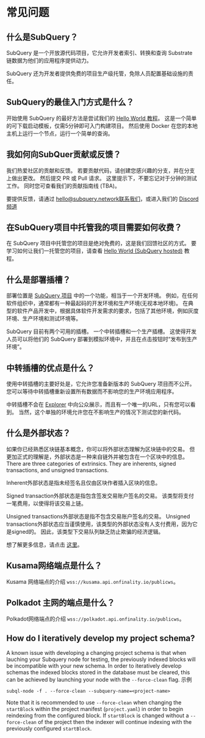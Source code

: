 # 常见问题

## 什么是SubQuery？

SubQuery 是一个开放源代码项目，它允许开发者索引、转换和查询 Substrate 链数据为他们的应用程序提供动力。

SubQuery 还为开发者提供免费的项目生产级托管，免除人员配置基础设施的责任。

## SubQuery的最佳入门方式是什么？

开始使用 SubQuery 的最好方法是尝试我们的 [Hello World 教程](../quickstart/helloworld-localhost.md)。 这是一个简单的可下载启动模板，仅需5分钟即可入门构建项目。 然后使用 Docker 在您的本地主机上运行一个节点，运行一个简单的查询。

## 我如何向SubQuer贡献或反馈？

我们热爱社区的贡献和反馈。 若要贡献代码，请创建您感兴趣的分支，并在分支上做出更改。 然后提交 PR 或 Pull 请求。 这里提示下，不要忘记对于分钟的测试工作。 同时您可查看我们的贡献指南线 (TBA)。

要提供反馈，请通过 hello@subquery.network联系我们，或进入我们的 [Discord 频道](https://discord.com/invite/78zg8aBSMG)

## 在SubQuery项目中托管我的项目需要如何收费？

在 SubQuery 项目中托管您的项目是绝对免费的，这是我们回馈社区的方式。 要学习如何让我们一托管您的项目，请查看 [Hello World (SubQuery hosted)](../quickstart/helloworld-hosted.md) 教程。

## 什么是部署插槽？

部署位置是 [SubQuery 项目](https://project.subquery.network) 中的一个功能，相当于一个开发环境。 例如，在任何软件组织中，通常都有一种最起码的开发环境和生产环境(无视本地环境)。 在典型的软件产品开发中，根据具体软件开发需求的要求，包括了其他环境，例如灰度环境、生产环境和测试环境等。

SubQuery 目前有两个可用的插槽。 一个中转插槽和一个生产插槽。 这使得开发人员可以将他们的 SubQuery 部署到模拟环境中，并且在点击按钮时“发布到生产环境”。

## 中转插槽的优点是什么？

使用中转插槽的主要好处是，它允许您准备新版本的 SubQuery 项目而不公开。 您可以等待中转插槽重新设置所有数据而不影响您的生产环境应用程序。

中转插槽不会在 [Explorer](https://explorer.subquery.network/) 中向公众展示，而且有一个唯一的URL，只有您可以看到。 当然，这个单独的环境允许您在不影响生产的情况下测试您的新代码。

## 什么是外部状态？

如果你已经熟悉区块链基本概念，你可以将外部状态理解为区块链中的交易。 但更加正式的理解是，外部状态是一种来自链外并被包含在一个区块中的信息。 There are three categories of extrinsics. They are inherents, signed transactions, and unsigned transactions.

Inherent外部状态是指未经签名且仅由区块作者插入区块的信息。

Signed transaction外部状态是指包含签发交易账户签名的交易。 该类型将支付一笔费用，以使得将该交易上链。

Unsigned transactions外部状态是指不包含交易账户签名的交易。 Unsigned transactions外部状态应当谨慎使用，该类型的外部状态没有人支付费用，因为它是signed的。 因此，该类型下交易队列缺乏防止欺骗的经济逻辑。

想了解更多信息，请点击 [这里](https://substrate.dev/docs/en/knowledgebase/learn-substrate/extrinsics)。

## Kusama网络端点是什么？

Kusama 网络端点的介绍 `wss://kusama.api.onfinality.io/publicws`。

## Polkadot 主网的端点是什么？

Polkadot网络端点的介绍 `wss://polkadot.api.onfinality.io/publicws`。

## How do I iteratively develop my project schema?

A known issue with developing a changing project schema is that when lauching your Subquery node for testing, the previously indexed blocks will be incompatible with your new schema. In order to iteratively develop schemas the indexed blocks stored in the database must be cleared, this can be achieved by launching your node with the `--force-clean` flag. 示例

```shell
subql-node -f . --force-clean --subquery-name=<project-name>
```

Note that it is recommended to use `--force-clean` when changing the `startBlock` within the project manifest (`project.yaml`) in order to begin reindexing from the configured block. If `startBlock` is changed without a `--force-clean` of the project then the indexer will continue indexing with the previously configured `startBlock`.